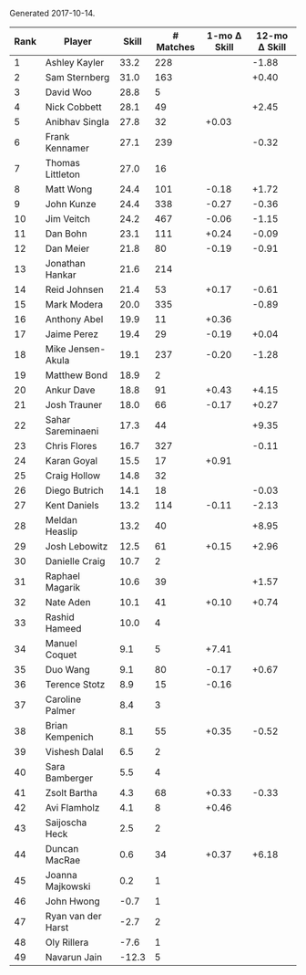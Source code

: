 Generated 2017-10-14.

| Rank | Player             | Skill | # Matches | 1-mo Δ Skill | 12-mo Δ Skill |
|------|--------------------|-------|-----------|--------------|---------------|
|    1 | Ashley Kayler      |  33.2 |       228 |              |         -1.88 |
|    2 | Sam Sternberg      |  31.0 |       163 |              |         +0.40 |
|    3 | David Woo          |  28.8 |         5 |              |               |
|    4 | Nick Cobbett       |  28.1 |        49 |              |         +2.45 |
|    5 | Anibhav Singla     |  27.8 |        32 |        +0.03 |               |
|    6 | Frank Kennamer     |  27.1 |       239 |              |         -0.32 |
|    7 | Thomas Littleton   |  27.0 |        16 |              |               |
|    8 | Matt Wong          |  24.4 |       101 |        -0.18 |         +1.72 |
|    9 | John Kunze         |  24.4 |       338 |        -0.27 |         -0.36 |
|   10 | Jim Veitch         |  24.2 |       467 |        -0.06 |         -1.15 |
|   11 | Dan Bohn           |  23.1 |       111 |        +0.24 |         -0.09 |
|   12 | Dan Meier          |  21.8 |        80 |        -0.19 |         -0.91 |
|   13 | Jonathan Hankar    |  21.6 |       214 |              |               |
|   14 | Reid Johnsen       |  21.4 |        53 |        +0.17 |         -0.61 |
|   15 | Mark Modera        |  20.0 |       335 |              |         -0.89 |
|   16 | Anthony Abel       |  19.9 |        11 |        +0.36 |               |
|   17 | Jaime Perez        |  19.4 |        29 |        -0.19 |         +0.04 |
|   18 | Mike Jensen-Akula  |  19.1 |       237 |        -0.20 |         -1.28 |
|   19 | Matthew Bond       |  18.9 |         2 |              |               |
|   20 | Ankur Dave         |  18.8 |        91 |        +0.43 |         +4.15 |
|   21 | Josh Trauner       |  18.0 |        66 |        -0.17 |         +0.27 |
|   22 | Sahar Sareminaeni  |  17.3 |        44 |              |         +9.35 |
|   23 | Chris Flores       |  16.7 |       327 |              |         -0.11 |
|   24 | Karan Goyal        |  15.5 |        17 |        +0.91 |               |
|   25 | Craig Hollow       |  14.8 |        32 |              |               |
|   26 | Diego Butrich      |  14.1 |        18 |              |         -0.03 |
|   27 | Kent Daniels       |  13.2 |       114 |        -0.11 |         -2.13 |
|   28 | Meldan Heaslip     |  13.2 |        40 |              |         +8.95 |
|   29 | Josh Lebowitz      |  12.5 |        61 |        +0.15 |         +2.96 |
|   30 | Danielle Craig     |  10.7 |         2 |              |               |
|   31 | Raphael Magarik    |  10.6 |        39 |              |         +1.57 |
|   32 | Nate Aden          |  10.1 |        41 |        +0.10 |         +0.74 |
|   33 | Rashid Hameed      |  10.0 |         4 |              |               |
|   34 | Manuel Coquet      |   9.1 |         5 |        +7.41 |               |
|   35 | Duo Wang           |   9.1 |        80 |        -0.17 |         +0.67 |
|   36 | Terence Stotz      |   8.9 |        15 |        -0.16 |               |
|   37 | Caroline Palmer    |   8.4 |         3 |              |               |
|   38 | Brian Kempenich    |   8.1 |        55 |        +0.35 |         -0.52 |
|   39 | Vishesh Dalal      |   6.5 |         2 |              |               |
|   40 | Sara Bamberger     |   5.5 |         4 |              |               |
|   41 | Zsolt Bartha       |   4.3 |        68 |        +0.33 |         -0.33 |
|   42 | Avi Flamholz       |   4.1 |         8 |        +0.46 |               |
|   43 | Saijoscha Heck     |   2.5 |         2 |              |               |
|   44 | Duncan MacRae      |   0.6 |        34 |        +0.37 |         +6.18 |
|   45 | Joanna Majkowski   |   0.2 |         1 |              |               |
|   46 | John Hwong         |  -0.7 |         1 |              |               |
|   47 | Ryan van der Harst |  -2.7 |         2 |              |               |
|   48 | Oly Rillera        |  -7.6 |         1 |              |               |
|   49 | Navarun Jain       | -12.3 |         5 |              |               |